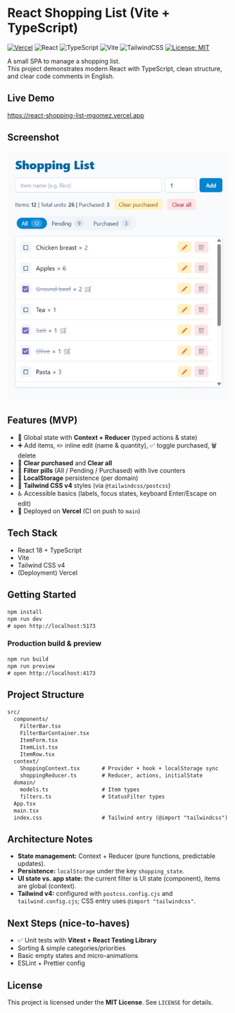 # React Shopping List (Vite + TypeScript)
[![Vercel](https://img.shields.io/badge/Deploy-Vercel-black)](https://react-shopping-list-mgomez.vercel.app)
![React](https://img.shields.io/badge/React-18-61DAFB)
![TypeScript](https://img.shields.io/badge/TypeScript-5-3178C6)
![Vite](https://img.shields.io/badge/Vite-7-646CFF)
![TailwindCSS](https://img.shields.io/badge/TailwindCSS-4-38B2AC)
[![License: MIT](https://img.shields.io/badge/License-MIT-yellow.svg)](LICENSE)

A small SPA to manage a shopping list.  
This project demonstrates modern React with TypeScript, clean structure, and clear code comments in English.

## Live Demo
https://react-shopping-list-mgomez.vercel.app

## Screenshot
<p align="center">
  <img src="docs/screenshot.png" width="900" alt="Shopping List app screenshot" />
</p>

## Features (MVP)
- 🧠 Global state with **Context + Reducer** (typed actions & state)
- ➕ Add items, ✏️ inline edit (name & quantity), ✅ toggle purchased, 🗑️ delete
- 🧹 **Clear purchased** and **Clear all**
- 🔎 **Filter pills** (All / Pending / Purchased) with live counters
- 💾 **LocalStorage** persistence (per domain)
- 🎨 **Tailwind CSS v4** styles (via `@tailwindcss/postcss`)
- ♿ Accessible basics (labels, focus states, keyboard Enter/Escape on edit)
- 🚀 Deployed on **Vercel** (CI on push to `main`)

## Tech Stack
- React 18 + TypeScript
- Vite
- Tailwind CSS v4
- (Deployment) Vercel

## Getting Started

    npm install
    npm run dev
    # open http://localhost:5173

### Production build & preview

    npm run build
    npm run preview
    # open http://localhost:4173

## Project Structure

    src/
      components/
        FilterBar.tsx
        FilterBarContainer.tsx
        ItemForm.tsx
        ItemList.tsx
        ItemRow.tsx
      context/
        ShoppingContext.tsx       # Provider + hook + localStorage sync
        shoppingReducer.ts        # Reducer, actions, initialState
      domain/
        models.ts                 # Item types
        filters.ts                # StatusFilter types
      App.tsx
      main.tsx
      index.css                   # Tailwind entry (@import "tailwindcss")

## Architecture Notes
- **State management:** Context + Reducer (pure functions, predictable updates).
- **Persistence:** `localStorage` under the key `shopping_state`.
- **UI state vs. app state:** the current filter is UI state (component), items are global (context).
- **Tailwind v4:** configured with `postcss.config.cjs` and `tailwind.config.cjs`; CSS entry uses `@import "tailwindcss"`.

## Next Steps (nice-to-haves)
- ✅ Unit tests with **Vitest + React Testing Library**
- Sorting & simple categories/priorities
- Basic empty states and micro-animations
- ESLint + Prettier config

## License
This project is licensed under the **MIT License**. See `LICENSE` for details.
